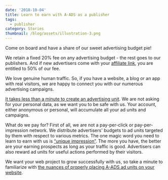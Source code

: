 ```yaml
---
date: '2018-10-04'
title: Learn to earn with A-ADS as a publisher
tags:
  - publisher
category: Stories
thumbnail: /blog/assets/illustration-3.png
---
```

Come on board and have a share of our sweet advertising budget pie! 

We retain a fixed 20% fee on any advertising budget - the rest goes to our publishers. And if new advertisers come with your [affiliate link](https://a-ads.com/blog/2018-10-04-become-our-affiliate-partner-and-take-50-of-our-fees/), you are entitled to 50% of our fee. 

We love genuine human traffic. So, if you have a website, a blog or an app with real visitors, we are happy to connect you with our numerous advertising campaigns. 

[It takes less than a minute to create an advertising unit](https://a-ads.com/ad_units/new). We are not asking for your personal data, as we want you to be safe with us. Your account, either anonymous or personal, will accumulate all your ad units and campaigns.

What do we pay for? First of all, we are not a pay-per-click or pay-per-impression network. We distribute advertisers' budgets to ad units targeted by them with respect to various metrics. The one magic word you need to learn to earn with us is [“unique impression”](https://a-ads.com/blog/2018-10-04-counting-unique-impressions/). The more you have, the better are your earning prospects as long as your traffic is good. Advertisers can also reward ad units for useful actions performed by their visitors.

We want your web project to grow successfully with us, so take a minute to familiarize with [the nuances of properly placing A-ADS ad units on your website](https://a-ads.com/blog/2019-06-17-how-to-place-an-ad-unit-code-correctly/).

